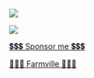 
![](https://github-readme-stats.vercel.app/api?username=niuhuan&hide=contribs)

![](https://github-readme-stats.vercel.app/api/top-langs/?username=niuhuan&layout=compact&langs_count=6)

[💲💲💲 Sponsor me 💲💲💲](https://www.patreon.com/join/niuhuan)

[🌱🍃🌿 Farmville 🌿🍃🌱](https://f7zrpn2fgrmrbqzkxynhsmsasi0xkrhv.lambda-url.ap-east-1.on.aws/)
